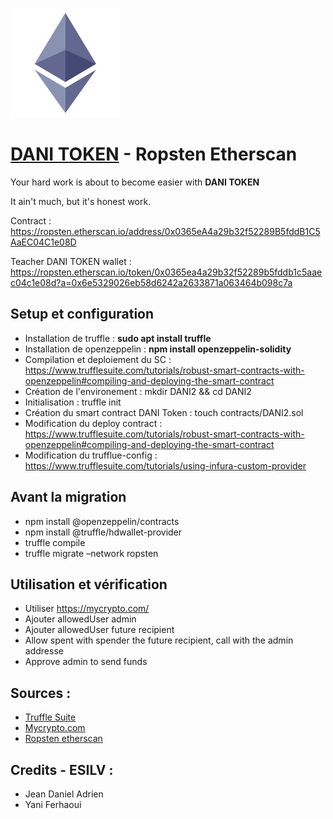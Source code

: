 ![Logo of Ethereum](ethereum-logo.png)

[DANI TOKEN](https://ropsten.etherscan.io/address/0x0365eA4a29b32f52289B5fddB1C5AaEC04C1e08D) - Ropsten Etherscan
========

Your hard work is about to become easier with **DANI TOKEN**

It ain't much, but it's honest work.

Contract : https://ropsten.etherscan.io/address/0x0365eA4a29b32f52289B5fddB1C5AaEC04C1e08D

Teacher DANI TOKEN wallet : https://ropsten.etherscan.io/token/0x0365ea4a29b32f52289b5fddb1c5aaec04c1e08d?a=0x6e5329026eb58d6242a2633871a063464b098c7a

Setup et configuration
--------
* Installation de truffle : **sudo apt install truffle**
* Installation de openzeppelin : **npm install openzeppelin-solidity**
* Compilation et deploiement du SC : https://www.trufflesuite.com/tutorials/robust-smart-contracts-with-openzeppelin#compiling-and-deploying-the-smart-contract
* Création de l'environement : mkdir DANI2 && cd DANI2
* Initialisation : truffle init
* Création du smart contract DANI Token : touch contracts/DANI2.sol
* Modification du deploy contract : https://www.trufflesuite.com/tutorials/robust-smart-contracts-with-openzeppelin#compiling-and-deploying-the-smart-contract
* Modification du trufflue-config : https://www.trufflesuite.com/tutorials/using-infura-custom-provider

Avant la migration
--------
* npm install @openzeppelin/contracts
* npm install @truffle/hdwallet-provider
* truffle compile
* truffle migrate –network ropsten

Utilisation et vérification
--------
* Utiliser https://mycrypto.com/
* Ajouter allowedUser admin
* Ajouter allowedUser future recipient
* Allow spent with spender the future recipient, call with the admin addresse
* Approve admin to send funds

Sources :
--------
- [Truffle Suite](https://www.trufflesuite.com)
- [Mycrypto.com](https://mycrypto.com/) 
- [Ropsten etherscan](https://ropsten.etherscan.io) 

Credits - ESILV :
--------
- Jean Daniel Adrien
- Yani Ferhaoui
